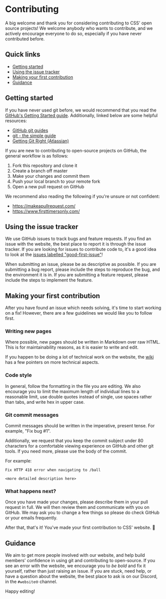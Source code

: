 # Contributing

A big welcome and thank you for considering contributing to CSS' open source projects! We welcome anybody who wants to contribute, and we actively encourage everyone to do so, especially if you have never contributed before.

## Quick links
* [Getting started](#getting-started)
* [Using the issue tracker](#using-the-issue-tracker)
* [Making your first contribution](#making-your-first-contribution)
* [Guidance](#guidance)

## Getting started

If you have never used git before, we would recommend that you read the [GitHub's Getting Started guide](https://guides.github.com/introduction/getting-started-with-git/). Additionally, linked below are some helpful resources:

* [GitHub git guides](https://github.com/git-guides)
* [git - the simple guide](https://rogerdudler.github.io/git-guide/)
* [Getting Git Right (Atlassian)](https://www.atlassian.com/git/)

If you are new to contributing to open-source projects on GitHub, the general workflow is as follows:
1. Fork this repository and clone it
2. Create a branch off master
3. Make your changes and commit them
4. Push your local branch to your remote fork
5. Open a new pull request on GitHub

We recommend also reading the following if you're unsure or not confident:

* https://makeapullrequest.com/
* https://www.firsttimersonly.com/

## Using the issue tracker

We use GitHub issues to track bugs and feature requests. If you find an issue with the website, the best place to report it is through the issue tracker. If you are looking for issues to contribute code to, it's a good idea to look at the [issues labelled "good-first-issue"](https://github.com/CSSUoB/cssuob.github.io/issues?q=is%3Aissue+is%3Aopen+sort%3Aupdated-desc+label%3Agood-first-issue)!

When submitting an issue, please be as descriptive as possible. If you are submitting a bug report, please include the steps to reproduce the bug, and the environment it is in. If you are submitting a feature request, please include the steps to implement the feature.

## Making your first contribution

After you have found an issue which needs solving, it's time to start working on a fix! However, there are a few guidelines we would like you to follow first.

### Writing new pages

Where possible, new pages should be written in Markdown over raw HTML. This is for maintainability reasons, as it is easier to write and edit. 

If you happen to be doing a lot of technical work on the website, the [wiki](https://github.com/CSSUoB/cssuob.github.io/wiki) has a few pointers on more technical aspects.


### Code style

In general, follow the formatting in the file you are editing. We also encourage you to limit the maximum length of individual lines to a reasonable limit, use double quotes instead of single, use spaces rather than tabs, and write hex in upper case.

### Git commit messages

Commit messages should be written in the imperative, present tense. For example, "Fix bug #1".

Additionally, we request that you keep the commit subject under 80 characters for a comfortable viewing experience on GitHub and other git tools. If you need more, please use the body of the commit.

For example:
```
Fix HTTP 418 error when navigating to /ball

<more detailed description here>
```

### What happens next?

Once you have made your changes, please describe them in your pull request in full. We will then review them and communicate with you on GitHub. We may ask you to change a few things so please do check GitHub or your emails frequently.

After that, that's it! You've made your first contribution to CSS' website. 🎉

## Guidance

We aim to get more people involved with our website, and help build members' confidence in using git and contributing to open-source. If you see an error with the website, we encourage you to *be bold* and fix it yourself, rather than just raising an issue. If you are stuck, need help, or have a question about the website, the best place to ask is on our Discord, in the `#website🌐` channel.

Happy editing!
